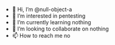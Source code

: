 - 👋 Hi, I’m @null-object-a
- 👀 I’m interested in pentesting
- 🌱 I’m currently learning nothing
- 💞️ I’m looking to collaborate on nothing
- 📫 How to reach me no

<!---
null-object-a/null-object-a is a ✨ special ✨ repository because its `README.md` (this file) appears on your GitHub profile.
You can click the Preview link to take a look at your changes.
--->
